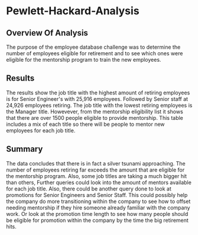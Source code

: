 # Pewlett-Hackard-Analysis

## Overview Of Analysis
The purpose of the employee database challenge was to determine the number of employees eligible for retirement and to see which ones were eligible for the mentorship program to train the new employees. 

## Results
The results show the job title with the highest amount of retiring employees is for Senior Engineer's with 25,916 employees. Followed by Senior staff at  24,926 employees retiring. The job title with the lowest retiring employees is the Manager title. Howevever, from the mentorship eligibility list it shows that there are over 1500 people eligible to provide mentorship. This table includes a mix of each title so there will be people to mentor new employees for each job title. 
## Summary 
The data concludes that there is in fact a silver tsunami approaching. The number of employees retiring far exceeds the amount that are eligible for the mentorship program. Also, some job titles are taking a much bigger hit than others, Further queries could look into the amount of mentors available for each job title. Also, there could be another query done to look at promotions for Senior Engineers and Senior Staff. This could possibly help the company do more transitioning within the company to see how to offset needing mentorship if they hire someone already familiar with the company work. Or look at the promotion time length to see how many people should be eligible for promotion within the company by the time the big retirement hits. 
